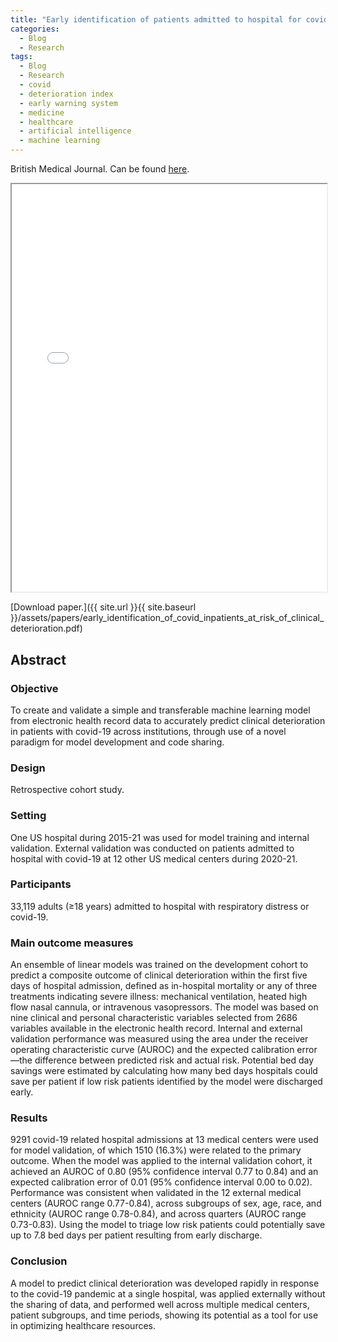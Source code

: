 ```yaml
---
title: "Early identification of patients admitted to hospital for covid-19 at risk of clinical deterioration: model development and multisite external validation study"
categories:
  - Blog
  - Research
tags:
  - Blog
  - Research
  - covid
  - deterioration index
  - early warning system
  - medicine
  - healthcare
  - artificial intelligence
  - machine learning
---
```


British Medical Journal. Can be found [here](https://doi.org/10.1136/bmj-2021-068576).


<iframe src="{{ site.url }}{{ site.baseurl }}/assets/papers/early_identification_of_covid_inpatients_at_risk_of_clinical_deterioration.pdf" 
    style="aspect-ratio: 8.5 / 11;"
    width="100%" 
>
</iframe>

[Download paper.]({{ site.url }}{{ site.baseurl }}/assets/papers/early_identification_of_covid_inpatients_at_risk_of_clinical_deterioration.pdf)

## Abstract
### Objective
To create and validate a simple and transferable machine learning model from electronic health record data to accurately predict clinical deterioration in patients with covid-19 across institutions, through use of a novel paradigm for model development and code sharing.

### Design
Retrospective cohort study.

### Setting
One US hospital during 2015-21 was used for model training and internal validation. External validation was conducted on patients admitted to hospital with covid-19 at 12 other US medical centers during 2020-21.

### Participants
33,119 adults (≥18 years) admitted to hospital with respiratory distress or covid-19.

### Main outcome measures
An ensemble of linear models was trained on the development cohort to predict a composite outcome of clinical deterioration within the first five days of hospital admission, defined as in-hospital mortality or any of three treatments indicating severe illness: mechanical ventilation, heated high flow nasal cannula, or intravenous vasopressors. The model was based on nine clinical and personal characteristic variables selected from 2686 variables available in the electronic health record. Internal and external validation performance was measured using the area under the receiver operating characteristic curve (AUROC) and the expected calibration error—the difference between predicted risk and actual risk. Potential bed day savings were estimated by calculating how many bed days hospitals could save per patient if low risk patients identified by the model were discharged early.

### Results
9291 covid-19 related hospital admissions at 13 medical centers were used for model validation, of which 1510 (16.3%) were related to the primary outcome. When the model was applied to the internal validation cohort, it achieved an AUROC of 0.80 (95% confidence interval 0.77 to 0.84) and an expected calibration error of 0.01 (95% confidence interval 0.00 to 0.02). Performance was consistent when validated in the 12 external medical centers (AUROC range 0.77-0.84), across subgroups of sex, age, race, and ethnicity (AUROC range 0.78-0.84), and across quarters (AUROC range 0.73-0.83). Using the model to triage low risk patients could potentially save up to 7.8 bed days per patient resulting from early discharge.

### Conclusion
A model to predict clinical deterioration was developed rapidly in response to the covid-19 pandemic at a single hospital, was applied externally without the sharing of data, and performed well across multiple medical centers, patient subgroups, and time periods, showing its potential as a tool for use in optimizing healthcare resources.
